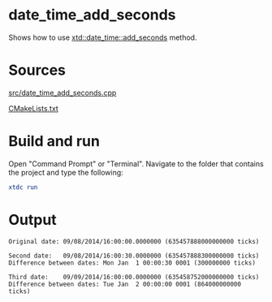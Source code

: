 # date_time_add_seconds

Shows how to use [xtd::date_time::add_seconds](https://gammasoft71.github.io/xtd/reference_guides/latest/classxtd_1_1date__time.html#a413650dded2269db34a6ec15949a5d5f) method.

# Sources

[src/date_time_add_seconds.cpp](src/date_time_add_seconds.cpp)

[CMakeLists.txt](CMakeLists.txt)

# Build and run

Open "Command Prompt" or "Terminal". Navigate to the folder that contains the project and type the following:

```cmake
xtdc run
```

# Output

```
Original date: 09/08/2014/16:00:00.0000000 (635457888000000000 ticks)

Second date:   09/08/2014/16:00:30.0000000 (635457888300000000 ticks)
Difference between dates: Mon Jan  1 00:00:30 0001 (300000000 ticks)

Third date:    09/09/2014/16:00:00.0000000 (635458752000000000 ticks)
Difference between dates: Tue Jan  2 00:00:00 0001 (864000000000 ticks)
```
